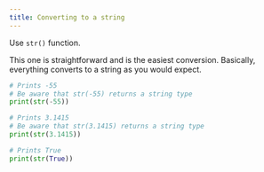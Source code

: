 ```yaml
---
title: Converting to a string
---
```


Use `str()` function.

This one is straightforward and is the easiest conversion. Basically, everything converts to a string as you would expect.

```python
# Prints -55
# Be aware that str(-55) returns a string type
print(str(-55))

# Prints 3.1415
# Be aware that str(3.1415) returns a string type
print(str(3.1415))

# Prints True
print(str(True))
```
